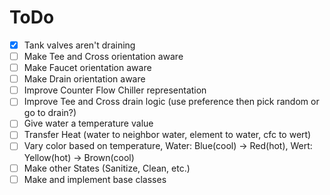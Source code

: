 # ToDo

- [X] Tank valves aren't draining
- [ ] Make Tee and Cross orientation aware
- [ ] Make Faucet orientation aware
- [ ] Make Drain orientation aware
- [ ] Improve Counter Flow Chiller representation
- [ ] Improve Tee and Cross drain logic (use preference then pick random or go to drain?)
- [ ] Give water a temperature value
- [ ] Transfer Heat (water to neighbor water, element to water, cfc to wert)
- [ ] Vary color based on temperature, Water: Blue(cool) -> Red(hot), Wert: Yellow(hot) -> Brown(cool)
- [ ] Make other States (Sanitize, Clean, etc.)
- [ ] Make and implement base classes